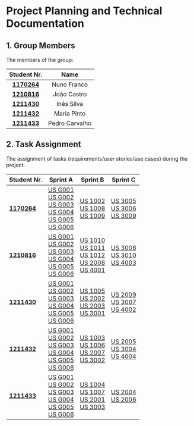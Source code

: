 # Project Planning and Technical Documentation

## 1. Group Members

The members of the group:

|            Student Nr.	            |    Name			     |
|:----------------------------------:|:--------------:|
|  **[1170264](1170264/readme.md)**  |  Nuno Franco   |
|  **[1210816](1210816/readme.md)**  |  João Castro   |
|  **[1211430](1211430/readme.md)**  |   Inês Silva   |
|  **[1211432](1211432/readme.md)**  |  Maria Pinto   |
|  **[1211433](1211433/readme.md)**  | Pedro Carvalho |


## 2. Task Assignment

The assignment of tasks (requirements/user stories/use cases) during the project.

| Student Nr.	                    | Sprint A                                                                                                                                                                                                                              | Sprint B                                                                                                                                                                                                      | Sprint C                                                                                                                         |
|----------------------------------|---------------------------------------------------------------------------------------------------------------------------------------------------------------------------------------------------------------------------------------|---------------------------------------------------------------------------------------------------------------------------------------------------------------------------------------------------------------|----------------------------------------------------------------------------------------------------------------------------------|
| **[1170264](1170264/readme.md)** | [US G001](US_G001/readme.md) </br> [US G002](US_G002/readme.md) </br> [US G003](US_G003/readme.md) </br> [US G004](US_G004/readme.md) </br> [US G005](US_G005/readme.md) </br> [US G006](US_G006/readme.md) 							 | [US 1002](SPRINTB/US_1002/Readme.md) </br> [US 1008](SPRINTB/US_1008/readme.md) </br> [US 1009](SPRINTB/US_1009/Readme.md) </br>                                                                              | [US 3005](SPRINTC/US_3005/Readme.md) </br> [US 3006](SPRINTC/US_3006/Readme.md) </br> [US 3009](SPRINTC/US_3009/Readme.md) </br> |                                                                                                                                     | |
| **[1210816](1210816/readme.md)** | [US G001](US_G001/readme.md) </br> [US G002](US_G002/readme.md) </br> [US G003](US_G003/readme.md) </br> [US G004](US_G004/readme.md) </br> [US G005](US_G005/readme.md) </br> [US G006](US_G006/readme.md)              | [US 1010](SPRINTB/US1010/Readme.md) </br> [US 1011](SPRINTB/US1011/Readme.md) </br> [US 1012](SPRINTB/US1012/Readme.md) </br> [US 2008](SPRINTB/US_2008/Readme.md) </br> [US 4001](SPRINTB/US_4001/Readme.md) | [US 3008](SPRINTC/US_3008/Readme.md) </br> [US 3010](SPRINTC/US_3010/Readme.md) </br> [US 4003](SPRINTC/US_4003/Readme.md)       |
| **[1211430](1211430/readme.md)** | [US G001](US_G001/readme.md) </br> [US G002](US_G002/readme.md) </br> [US G003](US_G003/readme.md) </br> [US G004](US_G004/readme.md) </br> [US G005](US_G005/readme.md) </br> [US G006](US_G006/readme.md)         | [US 1005](SPRINTB/US_1005/Readme.md) </br> [US 2002](SPRINTB/US_2002/Readme.md) </br> [US 2003](SPRINTB/US_2003/Readme.md) </br> [US 3001](SPRINTB/US_3001/Readme.md)                                         | [US 2009](1211430/SPRINT_C/US_2009/Readme.md) </br>[US 3007](1211430/SPRINT_C/US_3007/Readme.md) </br>  [US 4002](1211430/SPRINT_C/US_4002/Readme.md) |       
| **[1211432](1211432/readme.md)** | [US G001](US_G001/readme.md) </br> [US G002](US_G002/readme.md) </br> [US G003](US_G003/readme.md) </br> [US G004](US_G004/readme.md) </br> [US G005](US_G005/readme.md) </br> [US G006](US_G006/readme.md)                           | [US 1003](SPRINTB/US_1003/Readme.md) </br> [US 1006](SPRINTB/US_1006/readme.md) </br> [US 2007](SPRINTB/US_2007/Readme.md) </br> [US 3002](SPRINTB/US_3002/Readme.md)                                         | [US 2005](SPRINTC/US_2005/Readme.md) </br> [US 3004](SPRINTC/US_3004/Readme.md) </br> [US 4004](SPRINTC/US_4004/Readme.md) </br> |
| **[1211433](1211433/readme.md)** | [US G001](US_G001/readme.md) </br> [US G002](US_G002/readme.md) </br> [US G003](US_G003/readme.md) </br> [US G004](US_G004/readme.md) </br> [US G005](US_G005/readme.md) </br> [US G006](US_G006/readme.md)     | [US 1004](SPRINTB/US_1004/readme.md) </br> [US 1007](SPRINTB/US_1007/readme.md) </br> [US 2001](SPRINTB/US_2001/readme.md) </br> [US 3003](SPRINTB/US_3003/readme.md)                                         | [US 2004](SPRINTC/US_2004/Readme.md) </br> [US 2006](SPRINTC/US_2006/Readme.md) </br>                                            |